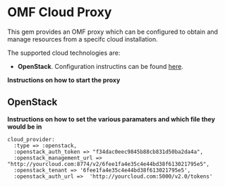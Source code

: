 # OMF Cloud Proxy

This gem provides an OMF proxy which can be configured to obtain and manage 
resources from a specifc cloud installation.

The supported cloud technologies are:

* **OpenStack**. Configuration instructins can be found [here](#openstack).

__Instructions on how to start the proxy__

## OpenStack <a id="widgets"/>

__Instructions on how to set the various paramaters and which file they would be in__

    cloud_provider:
      :type => :openstack,
      :openstack_auth_token => "f34dac0eec9845b88cb831d50ba2da4a",
      :openstack_management_url => "http://yourcloud.com:8774/v2/6fee1fa4e35c4e44bd38f613021795e5",
      :openstack_tenant => '6fee1fa4e35c4e44bd38f613021795e5',
      :openstack_auth_url =>  'http://yourcloud.com:5000/v2.0/tokens'


